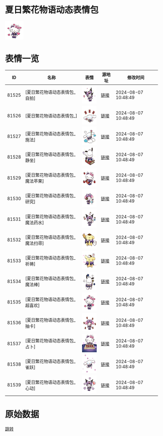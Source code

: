 # 夏日繁花物语动态表情包

<img src="./cover.png" height="60" alt="cover" />

# 表情一览

|ID|名称|表情|源地址|修改时间|
|----|----|----|----|----|
|81525|[夏日繁花物语动态表情包_自拍]|<img src="./pic/081525_%5B夏日繁花物语动态表情包_自拍%5D.gif" height="60" alt="自拍"/>|[链接](https://i0.hdslb.com/bfs/emote/e9a06922161abcf3e1302a5dcad4702b3be29ae2.gif)|2024-08-07 10:48:49|
|81526|[夏日繁花物语动态表情包_]|<img src="./pic/081526_%5B夏日繁花物语动态表情包_%5D.gif" height="60" alt="null"/>|[链接](https://i0.hdslb.com/bfs/emote/92a6cb81c1c8e3e7ccb8a70e0693d55aebbda997.gif)|2024-08-07 10:48:49|
|81527|[夏日繁花物语动态表情包_施法]|<img src="./pic/081527_%5B夏日繁花物语动态表情包_施法%5D.gif" height="60" alt="施法"/>|[链接](https://i0.hdslb.com/bfs/emote/2e965b11933141e409773d970ceff3b3d7401469.gif)|2024-08-07 10:48:49|
|81528|[夏日繁花物语动态表情包_静坐]|<img src="./pic/081528_%5B夏日繁花物语动态表情包_静坐%5D.gif" height="60" alt="静坐"/>|[链接](https://i0.hdslb.com/bfs/emote/6745c2cda109db424bd0647c4d99bebb7d4c62e3.gif)|2024-08-07 10:48:49|
|81529|[夏日繁花物语动态表情包_魔法苹果]|<img src="./pic/081529_%5B夏日繁花物语动态表情包_魔法苹果%5D.gif" height="60" alt="魔法苹果"/>|[链接](https://i0.hdslb.com/bfs/emote/737ee2c749da40115a07b370f4e0930311b78ef0.gif)|2024-08-07 10:48:49|
|81530|[夏日繁花物语动态表情包_研究]|<img src="./pic/081530_%5B夏日繁花物语动态表情包_研究%5D.gif" height="60" alt="研究"/>|[链接](https://i0.hdslb.com/bfs/emote/523092f54cee45adbb608fec0e6a8a5e76b4f4e2.gif)|2024-08-07 10:48:49|
|81531|[夏日繁花物语动态表情包_魔法药水]|<img src="./pic/081531_%5B夏日繁花物语动态表情包_魔法药水%5D.gif" height="60" alt="魔法药水"/>|[链接](https://i0.hdslb.com/bfs/emote/56725b302d0584b3aae3a04af76da8f3adb9a9be.gif)|2024-08-07 10:48:49|
|81532|[夏日繁花物语动态表情包_魔法扫帚]|<img src="./pic/081532_%5B夏日繁花物语动态表情包_魔法扫帚%5D.gif" height="60" alt="魔法扫帚"/>|[链接](https://i0.hdslb.com/bfs/emote/ba2b171a38ec99049c2591ca0a5b0e175da2cf63.gif)|2024-08-07 10:48:49|
|81533|[夏日繁花物语动态表情包_祈祷]|<img src="./pic/081533_%5B夏日繁花物语动态表情包_祈祷%5D.gif" height="60" alt="祈祷"/>|[链接](https://i0.hdslb.com/bfs/emote/a558101a0aa3540ea9049ce4a03ddbe20093a894.gif)|2024-08-07 10:48:49|
|81534|[夏日繁花物语动态表情包_魔法棒]|<img src="./pic/081534_%5B夏日繁花物语动态表情包_魔法棒%5D.gif" height="60" alt="魔法棒"/>|[链接](https://i0.hdslb.com/bfs/emote/3a3b20b398b3c1b75bf9dc56d2c44e92fed14db5.gif)|2024-08-07 10:48:49|
|81535|[夏日繁花物语动态表情包_超喜欢]|<img src="./pic/081535_%5B夏日繁花物语动态表情包_超喜欢%5D.gif" height="60" alt="超喜欢"/>|[链接](https://i0.hdslb.com/bfs/emote/89568bd263e62d4badfcaa9ff5e7868108e97e7a.gif)|2024-08-07 10:48:49|
|81536|[夏日繁花物语动态表情包_抽卡]|<img src="./pic/081536_%5B夏日繁花物语动态表情包_抽卡%5D.gif" height="60" alt="抽卡"/>|[链接](https://i0.hdslb.com/bfs/emote/acd545b971515eeccb259303493f8a3e28278fd6.gif)|2024-08-07 10:48:49|
|81537|[夏日繁花物语动态表情包_占卜]|<img src="./pic/081537_%5B夏日繁花物语动态表情包_占卜%5D.gif" height="60" alt="占卜"/>|[链接](https://i0.hdslb.com/bfs/emote/a036b2581396838f5cfb00a61999d27bc3124ae3.gif)|2024-08-07 10:48:49|
|81538|[夏日繁花物语动态表情包_雀跃]|<img src="./pic/081538_%5B夏日繁花物语动态表情包_雀跃%5D.gif" height="60" alt="雀跃"/>|[链接](https://i0.hdslb.com/bfs/emote/1a64ea3d3dc2f1feaa55e3d803f51315dd931f39.gif)|2024-08-07 10:48:49|
|81539|[夏日繁花物语动态表情包_心动]|<img src="./pic/081539_%5B夏日繁花物语动态表情包_心动%5D.gif" height="60" alt="心动"/>|[链接](https://i0.hdslb.com/bfs/emote/cf19db43bd0f4a34dba1c442b2acf657f507b1b8.gif)|2024-08-07 10:48:49|

# 原始数据

[跳转](./raw.json)


